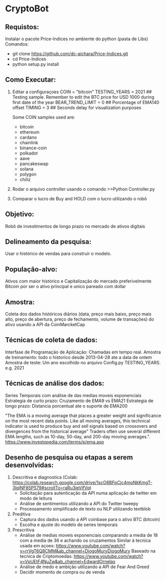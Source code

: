 # CryptoBot

## Requistos:
Instalar o pacote Price-Indices no ambiente do python (pasta de Libs)
Comandos:
- git clone https://github.com/dc-aichara/Price-Indices.git
- cd Price-Indices
- python setup.py install

## Como Executar:
1. Editar a configuraçoes
        COIN = "bitcoin"
        TESTING_YEARS = 2021  ## Testing sample. Remember to edit the BTC price for USD 1000 during first date of the year
        BEAR_TREND_LIMIT = 0  ## Porcentage of EMA140 offset
        TIMING = 3            ## Seconds delay for visualization purposes
    
    Some COIN samples used are:
	- bitcoin
    - ethereum
    - cardano
    - chainlink
    - binance-coin
    - polkadot
    - aave
    - pancakeswap
    - solana
    - polygon
    - chiliz
2. Rodar o arquivo controller usando o comando >>Python Controller.py
3. Comparar o lucro de Buy and HOLD com o lucro utilizando o robô

## Objetivo: 
Robô de investimentos de longo prazo no mercado de ativos digitais

## Delineamento da pesquisa:
Usar o histórico de vendas para construir o modelo.

## População-alvo: 
Ativos com maior histórico e Capitalização do mercado preferivelmente Bitcoin por ser o ativo principal e unico pareado com dollar

## Amostra: 
Coleta dos dados históricos diários (data, preço mais baixo, preço mais alto, preço de abertura, preço de fechamento, volume de transações) do ativo usando a API da CoinMarcketCap

## Técnicas de coleta de dados: 
Interfase de Programação de Aplicação: Chamadas em tempo real.
Amostra de treinamento: todo o historico desde 2013-04-28 ate a data de ontem
Amostra de teste: Um ano escolhido no arquivo Config.py TESTING_YEARS. e.g. 2021

## Técnicas de análise dos dados: 
Series Temporais com análise de das medias moveis exponenciais
Estrategia de curto prazo: Cruzamento de EMA9 vs EMA21
Estrategia de longo prazo: Distancia porcentual ate o suporte de EMA200

"The EMA is a moving average that places a greater weight and significance on the most recent data points.
Like all moving averages, this technical indicator is used to produce buy and sell signals based on crossovers and divergences from the historical average"
Traders often use several different EMA lengths, such as 10-day, 50-day, and 200-day moving averages.". https://www.investopedia.com/terms/e/ema.asp

## Desenho de pesquisa ou etapas a serem desenvolvidas:
1.	Descritiva e diagnostica (Colab: https://colab.research.google.com/drive/1scO6BFpCjc4moNkKmgT-3lqlNF85P579#scrollTo=raRu3jeVifVq)
	- Solicitação para autenticação da API numa aplicação de twitter em modo de leitura
	- Análise de sentimentos utilizando a API do Twitter tweepy 
	- Processamento simplificado de texto ou NLP utilizando textblob
2.	Preditiva
	- Captura dos dados usando a API coinbase para o ativo BTC (bitcoin)
	- Escolha e ajuste do modelo de series temporais
3.	Prescritiva
	- Análise de medias moveis exponenciais comparando a media de 18 com a media de 36 e achando os cruzamentos
    Similar à tecnica usada em açoes: https://www.youtube.com/watch?v=rrVgT6Q8CMM&ab_channel=DiogoMuryDiogoMury 
    Baseado na tecnica de Criptomoedas: https://www.youtube.com/watch?v=VpUEtF4NuZw&ab_channel=EdwardOrnelas
	- Análise de medo e ambição utilizando a API de Fear And Greed
	- Decidir momento de compra ou de venda
